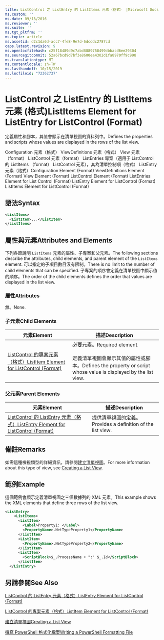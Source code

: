 ```yaml
---
title: ListControl 之 ListEntry 的 ListItems 元素（格式） |Microsoft Docs
ms.custom: ''
ms.date: 09/13/2016
ms.reviewer: ''
ms.suite: ''
ms.tgt_pltfrm: ''
ms.topic: article
ms.assetid: d2c1da6d-acc7-4fe8-9e7d-6dcddc2787cd
caps.latest.revision: 9
ms.openlocfilehash: c25f18489d9c7abd8889758499dbbacd6ee29304
ms.sourcegitcommit: 52a67bcd9d7bf3e8600ea4302d1fa8970ff9c998
ms.translationtype: MT
ms.contentlocale: zh-TW
ms.lasthandoff: 10/15/2019
ms.locfileid: "72362737"
---
```

# <a name="listitems-element-for-listentry-for-listcontrol-format"></a><span data-ttu-id="0d474-102">ListControl 之 ListEntry 的 ListItems 元素 (格式)</span><span class="sxs-lookup"><span data-stu-id="0d474-102">ListItems Element for ListEntry for ListControl (Format)</span></span>

<span data-ttu-id="0d474-103">定義屬性和腳本，其值會顯示在清單視圖的資料列中。</span><span class="sxs-lookup"><span data-stu-id="0d474-103">Defines the properties and scripts whose values are displayed in the rows of the list view.</span></span>

<span data-ttu-id="0d474-104">Configuration 元素（格式） ViewDefinitions 元素（格式） View 元素（format） ListControl 元素（format） ListEntries 專案（適用于 ListControl 的 ListItems （format） ListControl 元素），其為清單控制項（格式） ListEntry 元素（格式）</span><span class="sxs-lookup"><span data-stu-id="0d474-104">Configuration Element (Format) ViewDefinitions Element (Format) View Element (Format) ListControl Element (Format) ListEntries Element for List Control (Format) ListEntry Element for ListControl (Format) ListItems Element for ListControl (Format)</span></span>

## <a name="syntax"></a><span data-ttu-id="0d474-105">語法</span><span class="sxs-lookup"><span data-stu-id="0d474-105">Syntax</span></span>

```xml
<ListItems>
  <ListItem>...</ListItem>
</ListItems>
```

## <a name="attributes-and-elements"></a><span data-ttu-id="0d474-106">屬性與元素</span><span class="sxs-lookup"><span data-stu-id="0d474-106">Attributes and Elements</span></span>

<span data-ttu-id="0d474-107">下列各節說明 `ListItems` 元素的屬性、子專案和父元素。</span><span class="sxs-lookup"><span data-stu-id="0d474-107">The following sections describe the attributes, child elements, and parent element of the `ListItems` element.</span></span> <span data-ttu-id="0d474-108">可以指定的子項目數目沒有限制。</span><span class="sxs-lookup"><span data-stu-id="0d474-108">There is no limit to the number of child elements that can be specified.</span></span> <span data-ttu-id="0d474-109">子專案的順序會定義在清單視圖中顯示值的順序。</span><span class="sxs-lookup"><span data-stu-id="0d474-109">The order of the child elements defines the order that values are displayed in the list view.</span></span>

### <a name="attributes"></a><span data-ttu-id="0d474-110">屬性</span><span class="sxs-lookup"><span data-stu-id="0d474-110">Attributes</span></span>

<span data-ttu-id="0d474-111">無。</span><span class="sxs-lookup"><span data-stu-id="0d474-111">None.</span></span>

### <a name="child-elements"></a><span data-ttu-id="0d474-112">子元素</span><span class="sxs-lookup"><span data-stu-id="0d474-112">Child Elements</span></span>

|<span data-ttu-id="0d474-113">元素</span><span class="sxs-lookup"><span data-stu-id="0d474-113">Element</span></span>|<span data-ttu-id="0d474-114">描述</span><span class="sxs-lookup"><span data-stu-id="0d474-114">Description</span></span>|
|-------------|-----------------|
|[<span data-ttu-id="0d474-115">ListControl 的專案元素（格式）</span><span class="sxs-lookup"><span data-stu-id="0d474-115">ListItem Element for ListControl (Format)</span></span>](./listitem-element-for-listitems-for-listcontrol-format.md)|<span data-ttu-id="0d474-116">必要元素。</span><span class="sxs-lookup"><span data-stu-id="0d474-116">Required element.</span></span><br /><br /> <span data-ttu-id="0d474-117">定義清單視圖會顯示其值的屬性或腳本。</span><span class="sxs-lookup"><span data-stu-id="0d474-117">Defines the property or script whose value is displayed by the list view.</span></span>|

### <a name="parent-elements"></a><span data-ttu-id="0d474-118">父元素</span><span class="sxs-lookup"><span data-stu-id="0d474-118">Parent Elements</span></span>

|<span data-ttu-id="0d474-119">元素</span><span class="sxs-lookup"><span data-stu-id="0d474-119">Element</span></span>|<span data-ttu-id="0d474-120">描述</span><span class="sxs-lookup"><span data-stu-id="0d474-120">Description</span></span>|
|-------------|-----------------|
|[<span data-ttu-id="0d474-121">ListControl 的 ListEntry 元素（格式）</span><span class="sxs-lookup"><span data-stu-id="0d474-121">ListEntry Element for ListControl (Format)</span></span>](./listentry-element-for-listcontrol-format.md)|<span data-ttu-id="0d474-122">提供清單視圖的定義。</span><span class="sxs-lookup"><span data-stu-id="0d474-122">Provides a definition of the list view.</span></span>|

## <a name="remarks"></a><span data-ttu-id="0d474-123">備註</span><span class="sxs-lookup"><span data-stu-id="0d474-123">Remarks</span></span>

<span data-ttu-id="0d474-124">如需這種檢視類型的詳細資訊，請參閱[建立清單視圖](./creating-a-list-view.md)。</span><span class="sxs-lookup"><span data-stu-id="0d474-124">For more information about this type of view, see [Creating a List View](./creating-a-list-view.md).</span></span>

## <a name="example"></a><span data-ttu-id="0d474-125">範例</span><span class="sxs-lookup"><span data-stu-id="0d474-125">Example</span></span>

<span data-ttu-id="0d474-126">這個範例會顯示定義清單視圖之三個數據列的 XML 元素。</span><span class="sxs-lookup"><span data-stu-id="0d474-126">This example shows the XML elements that define three rows of the list view.</span></span>

```xml
<ListEntry>
    <ListItems>
      <ListItem>
        <Label>Property1: </Label>
        <PropertyName>.NetTypeProperty1</PropertyName>
      </ListItem>
      <ListItem>
        <PropertyName>.NetTypeProperty2</PropertyName>
      </ListItem>
      <ListItem>
        <ScriptBlock>$_.ProcessName + ":" $_.Id</ScriptBlock>
      </ListItem>
  </ListEntry>
```

## <a name="see-also"></a><span data-ttu-id="0d474-127">另請參閱</span><span class="sxs-lookup"><span data-stu-id="0d474-127">See Also</span></span>

[<span data-ttu-id="0d474-128">ListControl 的 ListEntry 元素（格式）</span><span class="sxs-lookup"><span data-stu-id="0d474-128">ListEntry Element for ListControl (Format)</span></span>](./listentry-element-for-listcontrol-format.md)

[<span data-ttu-id="0d474-129">ListControl 的專案元素（格式）</span><span class="sxs-lookup"><span data-stu-id="0d474-129">ListItem Element for ListControl (Format)</span></span>](./listitem-element-for-listitems-for-listcontrol-format.md)

[<span data-ttu-id="0d474-130">建立清單視圖</span><span class="sxs-lookup"><span data-stu-id="0d474-130">Creating a List View</span></span>](./creating-a-list-view.md)

[<span data-ttu-id="0d474-131">撰寫 PowerShell 格式化檔案</span><span class="sxs-lookup"><span data-stu-id="0d474-131">Writing a PowerShell Formatting File</span></span>](./writing-a-powershell-formatting-file.md)
